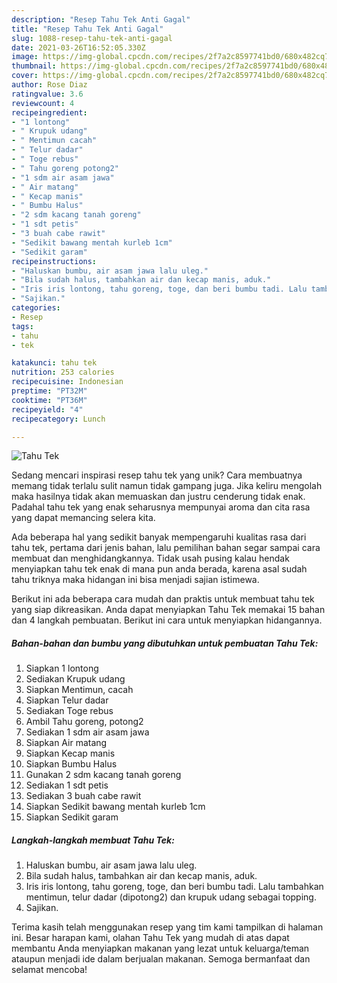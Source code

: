 ```yaml
---
description: "Resep Tahu Tek Anti Gagal"
title: "Resep Tahu Tek Anti Gagal"
slug: 1088-resep-tahu-tek-anti-gagal
date: 2021-03-26T16:52:05.330Z
image: https://img-global.cpcdn.com/recipes/2f7a2c8597741bd0/680x482cq70/tahu-tek-foto-resep-utama.jpg
thumbnail: https://img-global.cpcdn.com/recipes/2f7a2c8597741bd0/680x482cq70/tahu-tek-foto-resep-utama.jpg
cover: https://img-global.cpcdn.com/recipes/2f7a2c8597741bd0/680x482cq70/tahu-tek-foto-resep-utama.jpg
author: Rose Diaz
ratingvalue: 3.6
reviewcount: 4
recipeingredient:
- "1 lontong"
- " Krupuk udang"
- " Mentimun cacah"
- " Telur dadar"
- " Toge rebus"
- " Tahu goreng potong2"
- "1 sdm air asam jawa"
- " Air matang"
- " Kecap manis"
- " Bumbu Halus"
- "2 sdm kacang tanah goreng"
- "1 sdt petis"
- "3 buah cabe rawit"
- "Sedikit bawang mentah kurleb 1cm"
- "Sedikit garam"
recipeinstructions:
- "Haluskan bumbu, air asam jawa lalu uleg."
- "Bila sudah halus, tambahkan air dan kecap manis, aduk."
- "Iris iris lontong, tahu goreng, toge, dan beri bumbu tadi. Lalu tambahkan mentimun, telur dadar (dipotong2) dan krupuk udang sebagai topping."
- "Sajikan."
categories:
- Resep
tags:
- tahu
- tek

katakunci: tahu tek 
nutrition: 253 calories
recipecuisine: Indonesian
preptime: "PT32M"
cooktime: "PT36M"
recipeyield: "4"
recipecategory: Lunch

---
```



![Tahu Tek](https://img-global.cpcdn.com/recipes/2f7a2c8597741bd0/680x482cq70/tahu-tek-foto-resep-utama.jpg)

Sedang mencari inspirasi resep tahu tek yang unik? Cara membuatnya memang tidak terlalu sulit namun tidak gampang juga. Jika keliru mengolah maka hasilnya tidak akan memuaskan dan justru cenderung tidak enak. Padahal tahu tek yang enak seharusnya mempunyai aroma dan cita rasa yang dapat memancing selera kita.



Ada beberapa hal yang sedikit banyak mempengaruhi kualitas rasa dari tahu tek, pertama dari jenis bahan, lalu pemilihan bahan segar sampai cara membuat dan menghidangkannya. Tidak usah pusing kalau hendak menyiapkan tahu tek enak di mana pun anda berada, karena asal sudah tahu triknya maka hidangan ini bisa menjadi sajian istimewa.


Berikut ini ada beberapa cara mudah dan praktis untuk membuat tahu tek yang siap dikreasikan. Anda dapat menyiapkan Tahu Tek memakai 15 bahan dan 4 langkah pembuatan. Berikut ini cara untuk menyiapkan hidangannya.

<!--inarticleads1-->

##### Bahan-bahan dan bumbu yang dibutuhkan untuk pembuatan Tahu Tek:

1. Siapkan 1 lontong
1. Sediakan  Krupuk udang
1. Siapkan  Mentimun, cacah
1. Siapkan  Telur dadar
1. Sediakan  Toge rebus
1. Ambil  Tahu goreng, potong2
1. Sediakan 1 sdm air asam jawa
1. Siapkan  Air matang
1. Siapkan  Kecap manis
1. Siapkan  Bumbu Halus
1. Gunakan 2 sdm kacang tanah goreng
1. Sediakan 1 sdt petis
1. Sediakan 3 buah cabe rawit
1. Siapkan Sedikit bawang mentah kurleb 1cm
1. Siapkan Sedikit garam




<!--inarticleads2-->

##### Langkah-langkah membuat Tahu Tek:

1. Haluskan bumbu, air asam jawa lalu uleg.
1. Bila sudah halus, tambahkan air dan kecap manis, aduk.
1. Iris iris lontong, tahu goreng, toge, dan beri bumbu tadi. Lalu tambahkan mentimun, telur dadar (dipotong2) dan krupuk udang sebagai topping.
1. Sajikan.




Terima kasih telah menggunakan resep yang tim kami tampilkan di halaman ini. Besar harapan kami, olahan Tahu Tek yang mudah di atas dapat membantu Anda menyiapkan makanan yang lezat untuk keluarga/teman ataupun menjadi ide dalam berjualan makanan. Semoga bermanfaat dan selamat mencoba!
